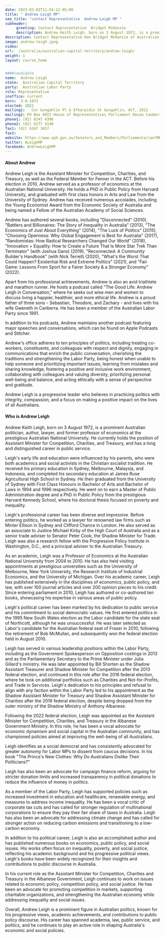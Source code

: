 ```yaml
---
date: 2023-03-02T11:54:12-05:00
title: " Andrew Leigh MP"
seo_title: "contact Representative  Andrew Leigh MP "
subheader:
     greeting: Contact Representative  Bridget McKenzie
     description: Andrew Keith Leigh, born on 3 August 1972, is a prominent Australian politician, author, lawyer, and former professor of economics at the prestigious Australian National University. 
description: Contact Representative Hon Bridget McKenzie of Australian Capital Territory. Contact information for Hon Bridget McKenzie includes email address, phone number, and mailing address.
image: andrew-leigh.jpeg
video:
url:  /australia/australian-capital-territory/andrew-leigh/
weight: 1
layout: course_home


####candidate
name:  Andrew Leigh 
state:	Australian Capital Territory
party:	Australian Labor Party
role: Representative
inoffice: current
born:  3-8-1972
elected: 2022
mailing1:	Cnr Gungahlin Pl & Efkarpidis St Gungahlin, ACT, 2912
mailing2: PO Box 6022 House of Representatives Parliament House Canberra ACT 2600
phone1:	(02) 6247 4396
phone2: (02) 6277 4140
fax1: (02) 6247 3457
fax2:
website: https://www.aph.gov.au/Senators_and_Members/Parliamentarian?MPID=BU8
twitter: ALeighMP
facebook: AndrewLeighMP
---
```


#### About Andrew

Andrew Leigh is the Assistant Minister for Competition, Charities, and Treasury, as well as the Federal Member for Fenner in the ACT. Before his election in 2010, Andrew served as a professor of economics at the Australian National University. He holds a PhD in Public Policy from Harvard University, and graduated with first class honors in Arts and Law from the University of Sydney. Andrew has received numerous accolades, including the Young Economist Award from the Economic Society of Australia and being named a Fellow of the Australian Academy of Social Sciences.

Andrew has authored several books, including "Disconnected" (2010), "Battlers and Billionaires: The Story of Inequality in Australia" (2013), "The Economics of Just About Everything" (2014), "The Luck of Politics" (2015), "Choosing Openness: Why Global Engagement is Best for Australia" (2017), "Randomistas: How Radical Researchers Changed Our World" (2018), "Innovation + Equality: How to Create a Future That Is More Star Trek Than Terminator" (with Joshua Gans) (2019), "Reconnected: A Community Builder's Handbook" (with Nick Terrell) (2020), "What's the Worst That Could Happen? Existential Risk and Extreme Politics" (2021), and "Fair Game: Lessons From Sport for a Fairer Society & a Stronger Economy" (2022).

Apart from his professional achievements, Andrew is also an avid triathlete and marathon runner. He hosts a podcast called "The Good Life: Andrew Leigh in Conversation," where he seeks out wise men and women to discuss living a happier, healthier, and more ethical life. Andrew is a proud father of three sons - Sebastian, Theodore, and Zachary - and lives with his wife Gweneth in Canberra. He has been a member of the Australian Labor Party since 1991.

In addition to his podcasts, Andrew maintains another podcast featuring major speeches and conversations, which can be found on Apple Podcasts and Stitcher.

Andrew's office adheres to ten principles of politics, including treating co-workers, constituents, and colleagues with respect and dignity, engaging in communications that enrich the public conversation, cherishing the traditions and strengthening the Labor Party, being honest when unable to help someone and prioritizing important issues, learning from mistakes and sharing knowledge, fostering a positive and inclusive work environment, collaborating with colleagues and valuing diversity, prioritizing personal well-being and balance, and acting ethically with a sense of perspective and gratitude.

Andrew Leigh is a progressive leader who believes in practicing politics with integrity, compassion, and a focus on making a positive impact on the lives of all Australians.

#### Who is  Andrew Leigh 

Andrew Keith Leigh, born on 3 August 1972, is a prominent Australian politician, author, lawyer, and former professor of economics at the prestigious Australian National University. He currently holds the position of Assistant Minister for Competition, Charities, and Treasury, and has a long and distinguished career in public service.

Leigh's early life and education were influenced by his parents, who were both academics and social activists in the Christian socialist tradition. He received his primary education in Sydney, Melbourne, Malaysia, and Indonesia, and completed his secondary education at James Ruse Agricultural High School in Sydney. He then graduated from the University of Sydney with First Class Honours in Bachelor of Arts and Bachelor of Laws in 1994 and 1996 respectively. He went on to earn a Master of Public Administration degree and a PhD in Public Policy from the prestigious Harvard Kennedy School, where his doctoral thesis focused on poverty and inequality.

Leigh's professional career has been diverse and impressive. Before entering politics, he worked as a lawyer for renowned law firms such as Minter Ellison in Sydney and Clifford Chance in London. He also served as an associate to Justice Michael Kirby of the High Court of Australia and as a senior trade adviser to Senator Peter Cook, the Shadow Minister for Trade. Leigh was also a research fellow with the Progressive Policy Institute in Washington, D.C., and a principal adviser to the Australian Treasury.

As an academic, Leigh was a Professor of Economics at the Australian National University from 2004 to 2010. He has also held visiting appointments at prestigious universities such as the University of Melbourne, New York University, the Research Institute of Industrial Economics, and the University of Michigan. Over his academic career, Leigh has published extensively in the disciplines of economics, public policy, and law, with over 100 journal articles and over 200 opinion pieces to his credit. Since entering parliament in 2010, Leigh has authored or co-authored ten books, showcasing his expertise in various areas of public policy.

Leigh's political career has been marked by his dedication to public service and his commitment to social democratic values. He first entered politics in the 1995 New South Wales election as the Labor candidate for the state seat of Northcott, although he was unsuccessful. He was later selected as Labor's candidate for the Australian federal seat of Fraser in 2010, following the retirement of Bob McMullan, and subsequently won the federal election held in August 2010.

Leigh has served in various leadership positions within the Labor Party, including as the Government Spokesperson on Opposition costings in 2013 and as the Parliamentary Secretary to the Prime Minister under Julia Gillard's ministry. He was later appointed by Bill Shorten as the Shadow Assistant Treasurer and Shadow Minister for Competition after the 2013 federal election, and continued in this role after the 2016 federal election, where he took on additional portfolios such as Charities and Not-for-Profits, and Trade in Services. Leigh's dedication to his principles and refusal to align with any faction within the Labor Party led to his appointment as the Shadow Assistant Minister for Treasury and Shadow Assistant Minister for Charities after the 2019 federal election, despite being dropped from the outer ministry of the Shadow Ministry of Anthony Albanese.

Following the 2022 federal election, Leigh was appointed as the Assistant Minister for Competition, Charities, and Treasury in the Albanese Government Ministry. In this role, he has been a vocal advocate for economic dynamism and social capital in the Australian community, and has championed policies aimed at improving the well-being of all Australians.

Leigh identifies as a social democrat and has consistently advocated for greater autonomy for Labor MPs to dissent from caucus decisions. In his book "The Prince's New Clothes: Why Do Australians Dislike Their Politicians?"

 Leigh has also been an advocate for campaign finance reform, arguing for stricter donation limits and increased transparency in political donations to reduce the influence of money in politics.

As a member of the Labor Party, Leigh has supported policies such as increased investment in education and healthcare, renewable energy, and measures to address income inequality. He has been a vocal critic of corporate tax cuts and has called for stronger regulation of multinational corporations to ensure they pay their fair share of taxes in Australia. Leigh has also been an advocate for addressing climate change and has called for stronger action on reducing carbon emissions and transitioning to a low-carbon economy.

In addition to his political career, Leigh is also an accomplished author and has published numerous books on economics, public policy, and social issues. His works often focus on inequality, poverty, and social justice, reflecting his academic background and his progressive political views. Leigh's books have been widely recognized for their insights and contributions to public discourse in Australia.

In his current role as the Assistant Minister for Competition, Charities and Treasury in the Albanese Government, Leigh continues to work on issues related to economic policy, competition policy, and social justice. He has been an advocate for promoting competition in markets, supporting charitable organizations, and strengthening the Australian economy while addressing inequality and social issues.

Overall, Andrew Leigh is a prominent figure in Australian politics, known for his progressive views, academic achievements, and contributions to public policy discourse. His career has spanned academia, law, public service, and politics, and he continues to play an active role in shaping Australia's economic and social policies.